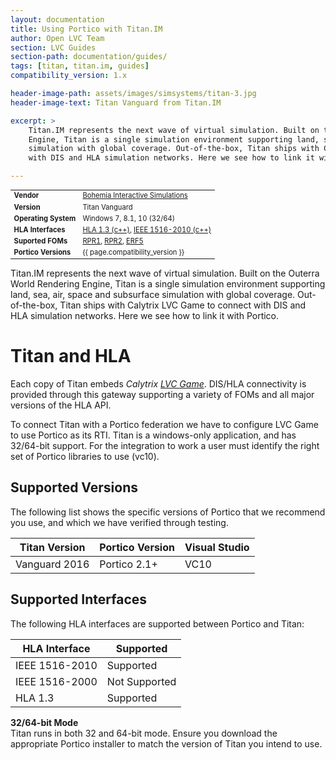 ```yaml
---
layout: documentation
title: Using Portico with Titan.IM
author: Open LVC Team
section: LVC Guides
section-path: documentation/guides/
tags: [titan, titan.im, guides]
compatibility_version: 1.x

header-image-path: assets/images/simsystems/titan-3.jpg
header-image-text: Titan Vanguard from Titan.IM

excerpt: > 
    Titan.IM represents the next wave of virtual simulation. Built on the Outerra World Rendering
    Engine, Titan is a single simulation environment supporting land, sea, air, space and subsurface
    simulation with global coverage. Out-of-the-box, Titan ships with Calytrix LVC Game to connect
    with DIS and HLA simulation networks. Here we see how to link it with Portico.

---
```


<table class="default-table" style="width:auto;font-size:0.8em">
	<tr>
		<td><b>Vendor</b></td>
		<td><a href="https://bisimulations.com/">Bohemia Interactive Simulations</a></td>
	</tr>
	<tr>
		<td><b>Version</b></td>
		<td>Titan Vanguard</td>
	</tr>
	<tr>
		<td><b>Operating System</b></td>
		<td>Windows 7, 8.1, 10 (32/64)</td>
	</tr>
	<tr>
		<td><b>HLA Interfaces</b></td>
		<td>
			<a href="{% site_root %}documentation/developer/apistatus/hla13/cpp.html">HLA 1.3 (c++)</a>, 
			<a href="{% site_root %}documentation/developer/apistatus/ieee1516e/cpp.html">IEEE 1516-2010 (c++)</a>
		</td>
	</tr>
	<tr>
		<td><b>Suported FOMs</b></td>
		<td>
			<a href="{% site_root %}documentation/hla/standards.html#rpr1">RPR1</a>, 
			<a href="{% site_root %}documentation/hla/standards.html#rpr2">RPR2</a>,
			<a href="{% site_root %}documentation/hla/standards.html#erf">ERF5</a>
		</td>
	</tr>
	<tr>
		<td><b>Portico Versions</b></td>
		<td>{{ page.compatibility_version }}</td>
	</tr>
</table>


Titan.IM represents the next wave of virtual simulation. Built on the Outerra World Rendering
Engine, Titan is a single simulation environment supporting land, sea, air, space and subsurface
simulation with global coverage. Out-of-the-box, Titan ships with Calytrix LVC Game to connect
with DIS and HLA simulation networks. Here we see how to link it with Portico.


Titan and HLA
===================
Each copy of Titan embeds _Calytrix <a href="http://www.calytrix.com/products/lvcgame/">LVC Game</a>_.
DIS/HLA connectivity is provided through this gateway supporting a variety of FOMs and all
major versions of the HLA API. 

To connect Titan with a Portico federation we have to configure LVC Game to use Portico as its RTI.
Titan is a windows-only application, and has 32/64-bit support. For the integration to work a user
must identify the right set of Portico libraries to use (vc10). 

Supported Versions
--------------------
The following list shows the specific versions of Portico that we recommend you use, and
which we have verified through testing.

| Titan Version | Portico Version | Visual Studio |
| ----------- | --------------- | ------------- |
| Vanguard 2016 | <span class="label label-success">Portico 2.1+</span> | VC10 |


Supported Interfaces
--------------------
The following HLA interfaces are supported between Portico and Titan:

| HLA Interface  | Supported  |
| ---------------|------------|
| IEEE 1516-2010 | <span class="label label-success">Supported</span> |
| IEEE 1516-2000 | <span class="tooltip label label-danger" title="Not Supported in C++">Not Supported</span> |
| HLA 1.3        | <span class="label label-success">Supported</span> |


<div class="alert info">
	<p><b>32/64-bit Mode</b><br/>
	Titan runs in both 32 and 64-bit mode. Ensure you download the appropriate Portico installer
	to match the version of Titan you intend to use.</p>
</div>






